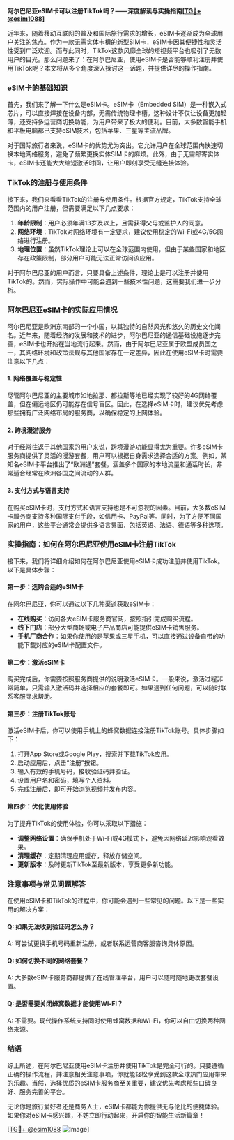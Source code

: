 **阿尔巴尼亚eSIM卡可以注册TikTok吗？——深度解读与实操指南[[TG💪+ @esim1088](https://t.me/s/esim1088)]**

近年来，随着移动互联网的普及和国际旅行需求的增长，eSIM卡逐渐成为全球用户关注的焦点。作为一款无需实体卡槽的新型SIM卡，eSIM卡因其便捷性和灵活性受到广泛欢迎。而与此同时，TikTok这款风靡全球的短视频平台也吸引了无数用户的目光。那么问题来了：在阿尔巴尼亚，使用eSIM卡是否能够顺利注册并使用TikTok呢？本文将从多个角度深入探讨这一话题，并提供详尽的操作指南。

### eSIM卡的基础知识

首先，我们来了解一下什么是eSIM卡。eSIM卡（Embedded SIM）是一种嵌入式芯片，可以直接焊接在设备内部，无需传统物理卡槽。这种设计不仅让设备更加轻薄，还支持多运营商切换功能，为用户带来了极大的便利。目前，大多数智能手机和平板电脑都已支持eSIM技术，包括苹果、三星等主流品牌。

对于国际旅行者来说，eSIM卡的优势尤为突出。它允许用户在全球范围内快速切换本地网络服务，避免了频繁更换实体SIM卡的麻烦。此外，由于无需邮寄实体卡，eSIM卡还能大大缩短激活时间，让用户即刻享受无缝连接体验。

### TikTok的注册与使用条件

接下来，我们来看看TikTok的注册与使用条件。根据官方规定，TikTok支持全球范围内的用户注册，但需要满足以下几点要求：

1. **年龄限制**：用户必须年满13岁及以上，且需获得父母或监护人的同意。
2. **网络环境**：TikTok对网络环境有一定要求，建议使用稳定的Wi-Fi或4G/5G网络进行注册。
3. **地理位置**：虽然TikTok理论上可以在全球范围内使用，但由于某些国家和地区存在政策限制，部分用户可能无法正常访问该应用。

对于阿尔巴尼亚的用户而言，只要具备上述条件，理论上是可以注册并使用TikTok的。然而，实际操作中可能会遇到一些技术性问题，这需要我们进一步分析。

### 阿尔巴尼亚eSIM卡的实际应用情况

阿尔巴尼亚是欧洲东南部的一个小国，以其独特的自然风光和悠久的历史文化闻名。近年来，随着经济的发展和技术的进步，阿尔巴尼亚的通信基础设施逐步完善，eSIM卡也开始在当地流行起来。然而，由于阿尔巴尼亚属于欧盟成员国之一，其网络环境和政策法规与其他国家存在一定差异，因此在使用eSIM卡时需要注意以下几点：

#### 1. 网络覆盖与稳定性
尽管阿尔巴尼亚的主要城市如地拉那、都拉斯等地已经实现了较好的4G网络覆盖，但在偏远地区仍可能存在信号盲区。因此，在选择eSIM卡时，建议优先考虑那些拥有广泛网络布局的服务商，以确保稳定的上网体验。

#### 2. 跨境漫游服务
对于经常往返于其他国家的用户来说，跨境漫游功能显得尤为重要。许多eSIM卡服务商提供了灵活的漫游套餐，用户可以根据自身需求选择合适的方案。例如，某知名eSIM卡平台推出了“欧洲通”套餐，涵盖多个国家的本地流量和通话时长，非常适合经常在欧洲各国之间流动的人群。

#### 3. 支付方式与语言支持
在购买eSIM卡时，支付方式和语言支持也是不可忽视的因素。目前，大多数eSIM卡服务商支持多种国际支付手段，如信用卡、PayPal等。同时，为了方便不同国家的用户，这些平台通常会提供多语言界面，包括英语、法语、德语等多种选项。

### 实操指南：如何在阿尔巴尼亚使用eSIM卡注册TikTok

接下来，我们将详细介绍如何在阿尔巴尼亚使用eSIM卡成功注册并使用TikTok。以下是具体步骤：

#### 第一步：选购合适的eSIM卡
在阿尔巴尼亚，你可以通过以下几种渠道获取eSIM卡：
- **在线购买**：访问各大eSIM卡服务商官网，按照指引完成购买流程。
- **线下门店**：部分大型商场或电子产品商店可能提供eSIM卡销售服务。
- **手机厂商合作**：如果你使用的是苹果或三星手机，可以直接通过设备自带的功能下载对应的eSIM卡配置文件。

#### 第二步：激活eSIM卡
购买完成后，你需要按照服务商提供的说明激活eSIM卡。一般来说，激活过程非常简单，只需输入激活码并选择相应的套餐即可。如果遇到任何问题，可以随时联系客服寻求帮助。

#### 第三步：注册TikTok账号
激活eSIM卡后，你可以使用手机上的蜂窝数据连接注册TikTok账号。具体步骤如下：
1. 打开App Store或Google Play，搜索并下载TikTok应用。
2. 启动应用后，点击“注册”按钮。
3. 输入有效的手机号码，接收验证码并验证。
4. 设置用户名和密码，填写个人资料。
5. 完成注册后，即可开始浏览视频并发布内容。

#### 第四步：优化使用体验
为了提升TikTok的使用体验，你可以采取以下措施：
- **调整网络设置**：确保手机处于Wi-Fi或4G模式下，避免因网络延迟影响观看效果。
- **清理缓存**：定期清理应用缓存，释放存储空间。
- **更新版本**：及时更新TikTok至最新版本，享受更多新功能。

### 注意事项与常见问题解答

在使用eSIM卡和TikTok的过程中，你可能会遇到一些常见的问题。以下是一些实用的解决方案：

#### Q: 如果无法收到验证码怎么办？
A: 可尝试更换手机号码重新注册，或者联系运营商客服咨询具体原因。

#### Q: 如何切换不同的网络套餐？
A: 大多数eSIM卡服务商都提供了在线管理平台，用户可以随时随地更改套餐设置。

#### Q: 是否需要关闭蜂窝数据才能使用Wi-Fi？
A: 不需要。现代操作系统支持同时使用蜂窝数据和Wi-Fi，你可以自由切换两种网络来源。

### 结语

综上所述，在阿尔巴尼亚使用eSIM卡注册并使用TikTok是完全可行的。只要遵循正确的操作流程，并注意相关注意事项，你就能轻松享受到这款全球热门应用带来的乐趣。当然，选择优质的eSIM卡服务商至关重要，建议优先考虑那些口碑良好、服务完善的平台。

无论你是旅行爱好者还是商务人士，eSIM卡都能为你提供无与伦比的便捷体验。如果你对eSIM卡感兴趣，不妨立即行动起来，开启你的智能生活新篇章！

[[TG💪+ @esim1088](https://t.me/s/esim1088) ![Image](https://i.postimg.cc/4NQfJmqS/Snipaste-2025-05-13-00-14-12.png)]
